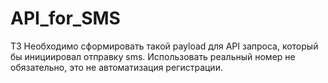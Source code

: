 # API_for_SMS
ТЗ
Необходимо сформировать такой payload для API запроса, который бы инициировал отправку sms. 
Использовать реальный номер не обязательно, это не автоматизация регистрации.
